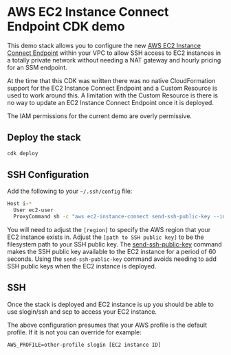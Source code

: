 # AWS EC2 Instance Connect Endpoint CDK demo

This demo stack allows you to configure the new [AWS EC2 Instance Connect Endpoint](https://aws.amazon.com/blogs/compute/secure-connectivity-from-public-to-private-introducing-ec2-instance-connect-endpoint-june-13-2023/) 
within your VPC to allow SSH access to EC2 instances in a totally private network without needing a NAT gateway and
hourly pricing for an SSM endpoint.

At the time that this CDK was written there was no native CloudFormation support for the EC2 Instance Connect Endpoint
and a Custom Resource is used to work around this. A limitation with the Custom Resource is there is no way to update an
EC2 Instance Connect Endpoint once it is deployed. 

The IAM permissions for the current demo are overly permissive.

## Deploy the stack

```bash
cdk deploy
```

## SSH Configuration

Add the following to your `~/.ssh/config` file:

```bash
Host i-*
  User ec2-user
  ProxyCommand sh -c "aws ec2-instance-connect send-ssh-public-key --instance-id %h --region [region] --instance-os-user %r --ssh-public-key file://[path to SSH public key] > /dev/null && aws ec2-instance-connect open-tunnel --instance-id %h"
```

You will need to adjust the `[region]` to specify the AWS region that your EC2 instance exists in. Adjust the 
`[path to SSH public key]` to be the filesystem path to your SSH public key. The [send-ssh-public-key](https://docs.aws.amazon.com/cli/latest/reference/ec2-instance-connect/send-ssh-public-key.html) 
command makes the SSH public key available to the EC2 instance for a period of 60 seconds. Using the 
`send-ssh-public-key` command avoids needing to add SSH public keys when the EC2 instance is deployed.

## SSH

Once the stack is deployed and EC2 instance is up you should be able to use slogin/ssh and scp to access your EC2 instance. 

The above configuration presumes that your AWS profile is the default profile. If it is not you can override for example:

`AWS_PROFILE=other-profile slogin [EC2 instance ID]`
